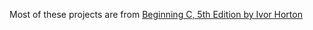 Most of these projects are from <a href="http://www.amazon.com/gp/product/1430248815/ref=as_li_tl?ie=UTF8&camp=1789&creative=390957&creativeASIN=1430248815&linkCode=as2&tag=adamblan-20&linkId=25XXBC4SFFGTKEPY">Beginning C, 5th Edition by Ivor Horton</a><img src="http://ir-na.amazon-adsystem.com/e/ir?t=adamblan-20&l=as2&o=1&a=1430248815" width="1" height="1" border="0" alt="" style="border:none !important; margin:0px !important;" />
